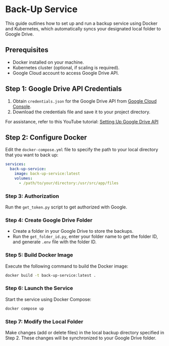 # Back-Up Service

This guide outlines how to set up and run a backup service using Docker and Kubernetes, which automatically syncs your designated local folder to Google Drive.

## Prerequisites

- Docker installed on your machine.
- Kubernetes cluster (optional, if scaling is required).
- Google Cloud account to access Google Drive API.

## Step 1: Google Drive API Credentials

1. Obtain `credentials.json` for the Google Drive API from [Google Cloud Console](https://console.cloud.google.com/).
2. Download the credentials file and save it to your project directory.

For assistance, refer to this YouTube tutorial: [Setting Up Google Drive API](https://youtu.be/G_4KUbuwtlM?si=U29qsiWeuLTLFhai)

## Step 2: Configure Docker

Edit the `docker-compose.yml` file to specify the path to your local directory that you want to back up:

```yaml
services:
  back-up-service:
    image: back-up-service:latest
    volumes:
      - /path/to/your/directory:/usr/src/app/files
```


### Step 3: Authorization

Run the `get_token.py` script to get authorized with Google.

### Step 4: Create Google Drive Folder

- Create a folder in your Google Drive to store the backups.
- Run the `get_folder_id.py`, enter your folder name to get the folder ID, and generate `.env` file with the folder ID.

### Step 5: Build Docker Image

Execute the following command to build the Docker image:

```bash
docker build -t back-up-service:latest .
```

### Step 6: Launch the Service

Start the service using Docker Compose:

```bash
docker compose up
```


### Step 7: Modify the Local Folder

Make changes (add or delete files) in the local backup directory specified in Step 2. These changes will be synchronized to your Google Drive folder.


